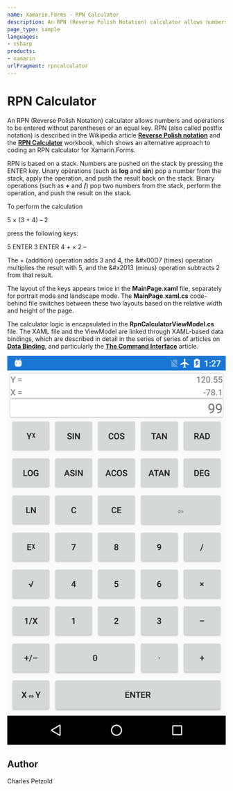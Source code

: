 ```yaml
---
name: Xamarin.Forms - RPN Calculator
description: An RPN (Reverse Polish Notation) calculator allows numbers and operations to be entered without parentheses or an equal key. RPN (also called...
page_type: sample
languages:
- csharp
products:
- xamarin
urlFragment: rpncalculator
---
```

# RPN Calculator

An RPN (Reverse Polish Notation) calculator allows numbers and operations to be entered without parentheses or an equal key. RPN (also called postfix notation) is described in the Wikipedia article [**Reverse Polish notation**](https://en.wikipedia.org/wiki/Reverse_Polish_notation) and the [**RPN Calculator**](https://github.com/xamarin/Workbooks/blob/master/xamarin-forms/advanced/RPNCalculator/RpnCalculator-ios.workbook) workbook, which shows an alternative approach to coding an RPN calculator for Xamarin.Forms.

RPN is based on a stack. Numbers are pushed on the stack by pressing the ENTER key. Unary operations (such as **log** and **sin**) pop a number from the stack, apply the operation, and push the result back on the stack. Binary operations (such as **+** and **/**) pop two numbers from the stack, perform the operation, and push the result on the stack.

To perform the calculation

5 &#x00D7; (3 + 4) &#x2013; 2

press the following keys:

5 ENTER 3 ENTER 4 + &#x00D7; 2 &#x2013;

The + (addition) operation adds 3 and 4, the &#x00D7 (times) operation multiplies the result with 5, and the &#x2013 (minus) operation subtracts 2 from that result.

The layout of the keys appears twice in the **MainPage.xaml** file, separately for portrait mode and landscape mode. The **MainPage.xaml.cs** code-behind file switches between these two layouts based on the relative width and height of the page.

The calculator logic is encapsulated in the **RpnCalculatorViewModel.cs** file. The XAML file and the ViewModel are linked through XAML-based data bindings, which are described in detail in the series of series of articles on [**Data Binding**](https://docs.microsoft.com/xamarin/xamarin-forms/app-fundamentals/data-binding/), and particularly the [**The Command Interface**](https://docs.microsoft.com/xamarin/xamarin-forms/app-fundamentals/data-binding/commanding) article.

![RPN Calculator application screenshot](Screenshots/01Portrait.a.png "RPN Calculator application screenshot")

## Author

Charles Petzold
